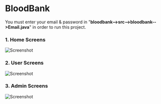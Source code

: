# BloodBank

You must enter your email & password in "**bloodbank-->src-->bloodbank-->Email.java**" in order to run this project.

### 1. Home Screens
![Screenshot](screenshots/bloodbank.gif)

### 2. User Screens
![Screenshot](screenshots/user.gif)

### 3. Admin Screens
![Screenshot](screenshots/admin.gif)
